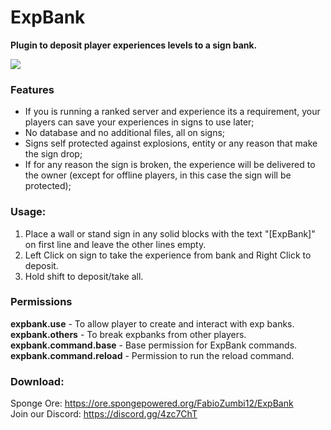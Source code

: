 # ExpBank
**Plugin to deposit player experiences levels to a sign bank.**  

![](https://image.prntscr.com/image/dNhkXJCRS4ycE3Z5GoxqoQ.png)
### Features
* If you is running a ranked server and experience its a requirement, your players can save your experiences in signs to use later;
* No database and no additional files, all on signs;
* Signs self protected against explosions, entity or any reason that make the sign drop;
* If for any reason the sign is broken, the experience will be delivered to the owner (except for offline players, in this case the sign will be protected);

### Usage:
1. Place a wall or stand sign in any solid blocks with the text "\[ExpBank]" on first line and leave the other lines empty.
1. Left Click on sign to take the experience from bank and Right Click to deposit.
1. Hold shift to deposit/take all.

### Permissions
**expbank.use** - To allow player to create and interact with exp banks.  
**expbank.others** - To break expbanks from other players.  
**expbank.command.base** - Base permission for ExpBank commands.  
**expbank.command.reload** - Permission to run the reload command.  

### Download:
Sponge Ore: https://ore.spongepowered.org/FabioZumbi12/ExpBank  
Join our Discord: https://discord.gg/4zc7ChT  
